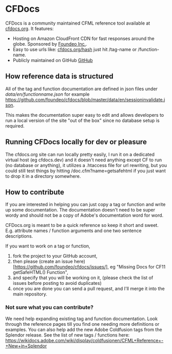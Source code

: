 # CFDocs

CFDocs is a community maintained CFML reference tool available at [cfdocs.org](http://cfdocs.org). It features:
* Hosting on Amazon CloudFront CDN for fast responses around the globe. Sponsored by [Foundeo Inc.](http://foundeo.com).
* Easy to use urls like: [cfdocs.org/hash](http:cfdocs.org/hash) just hit /tag-name or /function-name.
* Publicly maintained on GitHub [GitHub](http://github.com/foundeo/cfdocs)

## How reference data is structured

All of the tag and function documentation are defined in json files under *data/en/functionname.json* for example https://github.com/foundeo/cfdocs/blob/master/data/en/sessioninvalidate.json. 

This makes the documentation super easy to edit and allows developers to run a local version of the site "out of the box" since no database setup is required.

## Running CFDocs locally for dev or pleasure

The cfdocs.org site can run locally pretty easily, I run it on a dedicated virtual host (eg cfdocs.dev) and it doesn't need anything except CF to run (no database or anything), it utilizes a .htaccess file for url rewriting, but you could still test things by hitting /doc.cfm?name=getsafehtml if you just want to drop it in a directory somewhere.

## How to contribute

If you are interested in helping you can just copy a tag or function and write up some documentation. The documentation doesn't need to be super wordy and should not be a copy of Adobe's documentation word for word.

CFDocs.org is meant to be a quick reference so keep it short and sweet. E.g. attribute names / function arguments and one two sentence descriptions.

If you want to work on a tag or function, 

1. fork the project to your GitHub account,
2. then please (create an issue here)[https://github.com/foundeo/cfdocs/issues/], eg "Missing Docs for CF11 getSafeHTML() Function",
3. and specify that you will be working on it, (please check the list of issues before posting to avoid duplicates) 
4. once you are done you can send a pull request, and I'll merge it into the main repository.

### Not sure what you can contribute? 

We need help expanding existing tag and function documentation. Look through the reference pages till you find one needing more definitions or examples.
You can also help add the new Adobe Coldfusion tags from the Splendor release. See the list of new tags / functions here: https://wikidocs.adobe.com/wiki/display/coldfusionen/CFML+Reference+-+New+in+Splendor


